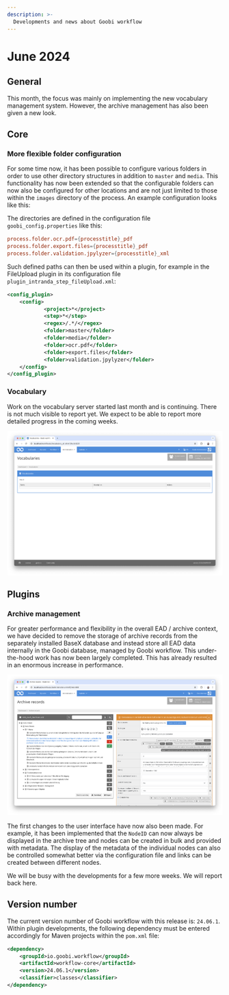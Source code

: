 ```yaml
---
description: >-
  Developments and news about Goobi workflow
---
```


# June 2024

## General
This month, the focus was mainly on implementing the new vocabulary management system. However, the archive management has also been given a new look.


## Core  

### More flexible folder configuration
For some time now, it has been possible to configure various folders in order to use other directory structures in addition to `master` and `media`. This functionality has now been extended so that the configurable folders can now also be configured for other locations and are not just limited to those within the `images` directory of the process. An example configuration looks like this:

The directories are defined in the configuration file `goobi_config.properties` like this:

```toml
process.folder.ocr.pdf={processtitle}_pdf
process.folder.export.files={processtitle}_pdf
process.folder.validation.jpylyzer={processtitle}_xml
```

Such defined paths can then be used within a plugin, for example in the FileUpload plugin in its configuration file `plugin_intranda_step_fileUpload.xml`:

```xml
<config_plugin>
    <config>
            <project>*</project>
            <step>*</step>
            <regex>/.*/</regex>
            <folder>master</folder>
            <folder>media</folder>
            <folder>ocr.pdf</folder>
            <folder>export.files</folder>
            <folder>validation.jpylyzer</folder>                        
    </config>
</config_plugin>
```

### Vocabulary
Work on the vocabulary server started last month and is continuing. There is not much visible to report yet. We expect to be able to report more detailed progress in the coming weeks.

![Not much to see yet](202406_vocabulary_en.png)

## Plugins 

### Archive management  
For greater performance and flexibility in the overall EAD / archive context, we have decided to remove the storage of archive records from the separately installed BaseX database and instead store all EAD data internally in the Goobi database, managed by Goobi workflow. This under-the-hood work has now been largely completed. This has already resulted in an enormous increase in performance.

![Revised archive management interface](202406_archives_en.png)

The first changes to the user interface have now also been made. For example, it has been implemented that the `NodeID` can now always be displayed in the archive tree and nodes can be created in bulk and provided with metadata. The display of the metadata of the individual nodes can also be controlled somewhat better via the configuration file and links can be created between different nodes.

We will be busy with the developments for a few more weeks. We will report back here.


## Version number
The current version number of Goobi workflow with this release is: `24.06.1`. Within plugin developments, the following dependency must be entered accordingly for Maven projects within the `pom.xml` file:

```xml
<dependency>
    <groupId>io.goobi.workflow</groupId>
    <artifactId>workflow-core</artifactId>
    <version>24.06.1</version>
    <classifier>classes</classifier>
</dependency>
```